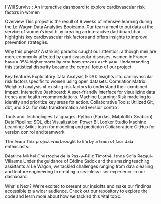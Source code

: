 I Will Survive :
An interactive dashboard to explore cardiovascular risk factors in women

Overview
This project is the result of 9 weeks of intensive learning during the Le Wagon Data Analytics Bootcamp. Our team aimed to put data at the service of women’s health by creating an interactive dashboard that highlights key cardiovascular risk factors and offers insights to improve prevention strategies.

Why this project?
A striking paradox caught our attention: although men are more commonly affected by cardiovascular diseases, women in France have a 35% higher mortality rate from strokes each year. Understanding this statistical disparity became the central focus of our project.

Key Features
Exploratory Data Analysis (EDA): Insights into cardiovascular risk factors specific to women using open datasets.
Correlation Matrix: Weighted analysis of existing risk factors to understand their combined impact.
Interactive Dashboard: A user-friendly interface for visualizing data trends and health recommendations.
Machine Learning: Risk modeling to identify and prioritize key areas for action.
Collaborative Tools: Utilized Git, dbt, and SQL for data transformation and version control.

Tools and Technologies
Languages: Python (Pandas, Matplotlib, Seaborn)
Data Pipeline: SQL, dbt
Visualization: Power BI, Looker Studio
Machine Learning: Scikit-learn for modeling and prediction
Collaboration: GitHub for version control and teamwork

The Team
This project was brought to life by a team of four data enthusiasts:

Béatrice Michel
Christophe de la Paz-y-Féliz
Timothé Janna
Sofia Rezgui-Villaume
Under the guidance of Eddine Sadok and the amazing teaching assistants at Le Wagon, we tackled challenges ranging from data cleaning and feature engineering to creating a seamless user experience in our dashboard.

What's Next?
We’re excited to present our insights and make our findings accessible to a wider audience. Check out our repository to explore the code and learn more about how we tackled this vital topic.
